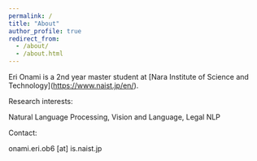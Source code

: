 ```yaml
---
permalink: /
title: "About"
author_profile: true
redirect_from: 
  - /about/
  - /about.html
---
```


Eri Onami is a 2nd year master student at \[Nara Institute of Science and Technology\](https://www.naist.jp/en/).


Research interests:

Natural Language Processing, Vision and Language, Legal NLP


Contact:

onami.eri.ob6 [at] is.naist.jp
